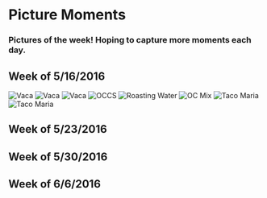 # Picture Moments

### Pictures of the week! Hoping to capture more moments each day.

Week of 5/16/2016
--------------------
![Vaca](https://farm8.staticflickr.com/7412/27051282982_3f6a2d9d27_z.jpg)
![Vaca](https://farm8.staticflickr.com/7734/26871915420_37da446221_z.jpg)
![Vaca](https://farm8.staticflickr.com/7107/27146224585_879ee4c7c9_z.jpg)
![OCCS](https://farm8.staticflickr.com/7194/27146224305_3aca6140b6_z.jpg)
![Roasting Water](https://farm8.staticflickr.com/7162/27051282902_ed58d19591_z.jpg)
![OC Mix](https://farm8.staticflickr.com/7233/26541979243_b1cde1d693_z.jpg)
![Taco Maria](https://farm8.staticflickr.com/7254/26541979153_32fc7fd0d3_z.jpg)
![Taco Maria](https://farm8.staticflickr.com/7342/26541979003_69324eff1b_z.jpg)

Week of 5/23/2016
-----------------

Week of 5/30/2016
-----------------


Week of 6/6/2016
----------------